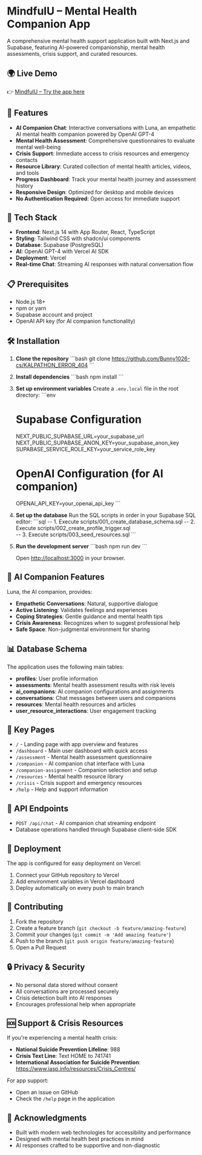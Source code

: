 # MindfulU – Mental Health Companion App

A comprehensive mental health support application built with Next.js and Supabase, featuring AI-powered companionship, mental health assessments, crisis support, and curated resources.


## 🌍 Live Demo  

👉 [MindfulU – Try the app here](https://v0-remix-of-mental-health-companio-drab.vercel.app/) 

## 🌟 Features

- **AI Companion Chat**: Interactive conversations with Luna, an empathetic AI mental health companion powered by OpenAI GPT-4
- **Mental Health Assessment**: Comprehensive questionnaires to evaluate mental well-being
- **Crisis Support**: Immediate access to crisis resources and emergency contacts
- **Resource Library**: Curated collection of mental health articles, videos, and tools
- **Progress Dashboard**: Track your mental health journey and assessment history
- **Responsive Design**: Optimized for desktop and mobile devices
- **No Authentication Required**: Open access for immediate support

## 🚀 Tech Stack

- **Frontend**: Next.js 14 with App Router, React, TypeScript
- **Styling**: Tailwind CSS with shadcn/ui components
- **Database**: Supabase (PostgreSQL)
- **AI**: OpenAI GPT-4 with Vercel AI SDK
- **Deployment**: Vercel
- **Real-time Chat**: Streaming AI responses with natural conversation flow

## 📋 Prerequisites

- Node.js 18+ 
- npm or yarn
- Supabase account and project
- OpenAI API key (for AI companion functionality)

## 🛠️ Installation

1. **Clone the repository**
   \`\`\`bash
   git clone https://github.com/Bunny1026-cs/KALPATHON_ERROR_404
   \`\`\`

2. **Install dependencies**
   \`\`\`bash
   npm install
   \`\`\`

3. **Set up environment variables**
   Create a `.env.local` file in the root directory:
   \`\`\`env
   # Supabase Configuration
   NEXT_PUBLIC_SUPABASE_URL=your_supabase_url
   NEXT_PUBLIC_SUPABASE_ANON_KEY=your_supabase_anon_key
   SUPABASE_SERVICE_ROLE_KEY=your_service_role_key
   
   # OpenAI Configuration (for AI companion)
   OPENAI_API_KEY=your_openai_api_key
   \`\`\`

4. **Set up the database**
   Run the SQL scripts in order in your Supabase SQL editor:
   \`\`\`sql
   -- 1. Execute scripts/001_create_database_schema.sql
   -- 2. Execute scripts/002_create_profile_trigger.sql  
   -- 3. Execute scripts/003_seed_resources.sql
   \`\`\`

5. **Run the development server**
   \`\`\`bash
   npm run dev
   \`\`\`

   Open [http://localhost:3000](http://localhost:3000) in your browser.

## 🤖 AI Companion Features

Luna, the AI companion, provides:
- **Empathetic Conversations**: Natural, supportive dialogue
- **Active Listening**: Validates feelings and experiences
- **Coping Strategies**: Gentle guidance and mental health tips
- **Crisis Awareness**: Recognizes when to suggest professional help
- **Safe Space**: Non-judgmental environment for sharing

## 📊 Database Schema

The application uses the following main tables:

- **profiles**: User profile information
- **assessments**: Mental health assessment results with risk levels
- **ai_companions**: AI companion configurations and assignments
- **conversations**: Chat messages between users and companions
- **resources**: Mental health resources and articles
- **user_resource_interactions**: User engagement tracking

## 🎨 Key Pages

- `/` - Landing page with app overview and features
- `/dashboard` - Main user dashboard with quick access
- `/assessment` - Mental health assessment questionnaire
- `/companion` - AI companion chat interface with Luna
- `/companion-assignment` - Companion selection and setup
- `/resources` - Mental health resource library
- `/crisis` - Crisis support and emergency resources
- `/help` - Help and support information

## 🔧 API Endpoints

- `POST /api/chat` - AI companion chat streaming endpoint
- Database operations handled through Supabase client-side SDK

## 🚀 Deployment

The app is configured for easy deployment on Vercel:

1. Connect your GitHub repository to Vercel
2. Add environment variables in Vercel dashboard
3. Deploy automatically on every push to main branch

## 🤝 Contributing

1. Fork the repository
2. Create a feature branch (`git checkout -b feature/amazing-feature`)
3. Commit your changes (`git commit -m 'Add amazing feature'`)
4. Push to the branch (`git push origin feature/amazing-feature`)
5. Open a Pull Request

## 🔒 Privacy & Security

- No personal data stored without consent
- All conversations are processed securely
- Crisis detection built into AI responses
- Encourages professional help when appropriate

## 🆘 Support & Crisis Resources

If you're experiencing a mental health crisis:

- **National Suicide Prevention Lifeline**: 988
- **Crisis Text Line**: Text HOME to 741741
- **International Association for Suicide Prevention**: https://www.iasp.info/resources/Crisis_Centres/

For app support:
- Open an issue on GitHub
- Check the `/help` page in the application

## 🙏 Acknowledgments

- Built with modern web technologies for accessibility and performance
- Designed with mental health best practices in mind
- AI responses crafted to be supportive and non-diagnostic
